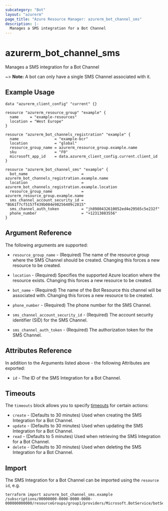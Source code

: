 ```yaml
---
subcategory: "Bot"
layout: "azurerm"
page_title: "Azure Resource Manager: azurerm_bot_channel_sms"
description: |-
  Manages a SMS integration for a Bot Channel
---
```


# azurerm_bot_channel_sms

Manages a SMS integration for a Bot Channel

~> **Note:** A bot can only have a single SMS Channel associated with it.

## Example Usage

```hcl
data "azurerm_client_config" "current" {}

resource "azurerm_resource_group" "example" {
  name     = "example-resources"
  location = "West Europe"
}

resource "azurerm_bot_channels_registration" "example" {
  name                = "example-bcr"
  location            = "global"
  resource_group_name = azurerm_resource_group.example.name
  sku                 = "F0"
  microsoft_app_id    = data.azurerm_client_config.current.client_id
}

resource "azurerm_bot_channel_sms" "example" {
  bot_name                        = azurerm_bot_channels_registration.example.name
  location                        = azurerm_bot_channels_registration.example.location
  resource_group_name             = azurerm_resource_group.example.name
  sms_channel_account_security_id = "BG61f7cf5157f439b084e98256409c2815"
  sms_channel_auth_token          = "jh8980432610052ed4e29565c5e232f"
  phone_number                    = "+12313803556"
}
```

## Argument Reference

The following arguments are supported:

* `resource_group_name` - (Required) The name of the resource group where the SMS Channel should be created. Changing this forces a new resource to be created.

* `location` - (Required) Specifies the supported Azure location where the resource exists. Changing this forces a new resource to be created.

* `bot_name` - (Required) The name of the Bot Resource this channel will be associated with. Changing this forces a new resource to be created.

* `phone_number` - (Required) The phone number for the SMS Channel.

* `sms_channel_account_security_id` - (Required) The account security identifier (SID) for the SMS Channel.

* `sms_channel_auth_token` - (Required) The authorization token for the SMS Channel.

## Attributes Reference

In addition to the Arguments listed above - the following Attributes are exported:

* `id` - The ID of the SMS Integration for a Bot Channel.

## Timeouts

The `timeouts` block allows you to specify [timeouts](https://www.terraform.io/language/resources/syntax#operation-timeouts) for certain actions:

* `create` - (Defaults to 30 minutes) Used when creating the SMS Integration for a Bot Channel.
* `update` - (Defaults to 30 minutes) Used when updating the SMS Integration for a Bot Channel.
* `read` - (Defaults to 5 minutes) Used when retrieving the SMS Integration for a Bot Channel.
* `delete` - (Defaults to 30 minutes) Used when deleting the SMS Integration for a Bot Channel.

## Import

The SMS Integration for a Bot Channel can be imported using the `resource id`, e.g.

```shell
terraform import azurerm_bot_channel_sms.example /subscriptions/00000000-0000-0000-0000-000000000000/resourceGroups/group1/providers/Microsoft.BotService/botServices/botService1/channels/SmsChannel
```
